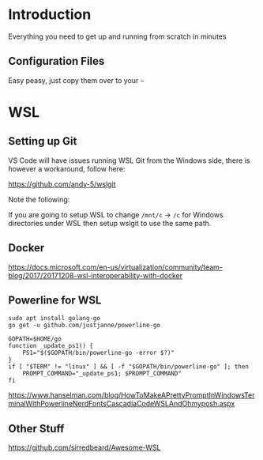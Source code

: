 # Introduction

Everything you need to get up and running from scratch in minutes

## Configuration Files

Easy peasy, just copy them over to your `~`

# WSL

## Setting up Git

VS Code will have issues running WSL Git from the Windows side, there
is however a workaround, follow here:

https://github.com/andy-5/wslgit

Note the following:

If you are going to setup WSL to change `/mnt/c` -> `/c`  for Windows directories
under WSL then setup wslgit to use the same path.

## Docker

https://docs.microsoft.com/en-us/virtualization/community/team-blog/2017/20171208-wsl-interoperability-with-docker

## Powerline for WSL

```
sudo apt install golang-go
go get -u github.com/justjanne/powerline-go
```

```
GOPATH=$HOME/go
function _update_ps1() {
    PS1="$($GOPATH/bin/powerline-go -error $?)"
}
if [ "$TERM" != "linux" ] && [ -f "$GOPATH/bin/powerline-go" ]; then
    PROMPT_COMMAND="_update_ps1; $PROMPT_COMMAND"
fi
```


https://www.hanselman.com/blog/HowToMakeAPrettyPromptInWindowsTerminalWithPowerlineNerdFontsCascadiaCodeWSLAndOhmyposh.aspx


## Other Stuff

https://github.com/sirredbeard/Awesome-WSL
